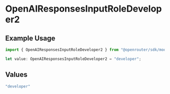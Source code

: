 # OpenAIResponsesInputRoleDeveloper2

## Example Usage

```typescript
import { OpenAIResponsesInputRoleDeveloper2 } from "@openrouter/sdk/models";

let value: OpenAIResponsesInputRoleDeveloper2 = "developer";
```

## Values

```typescript
"developer"
```